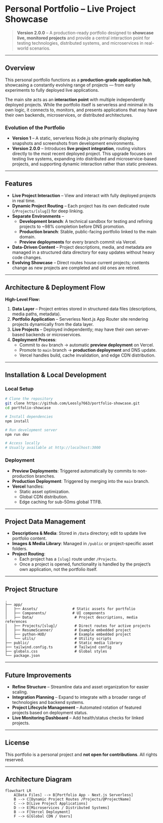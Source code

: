 # Personal Portfolio – Live Project Showcase

> **Version 2.0.0** – A production-ready portfolio designed to **showcase live, monitored projects** and provide a central interaction point for testing technologies, distributed systems, and microservices in real-world scenarios.

---

## Overview
This personal portfolio functions as a **production-grade application hub**, showcasing a constantly evolving range of projects — from early experiments to fully deployed live applications.

The main site acts as an **interaction point** with multiple independently deployed projects. While the portfolio itself is serverless and minimal in its own logic, it connects to, monitors, and presents applications that may have their own backends, microservices, or distributed architectures.

### Evolution of the Portfolio
- **Version 1** – A static, serverless Node.js site primarily displaying snapshots and screenshots from development environments.
- **Version 2.0.0** – Introduces **live project integration**, routing visitors directly to the most recent deployed project. This upgrade focuses on testing live systems, expanding into distributed and microservice-based projects, and supporting dynamic interaction rather than static previews.

---

## Features
- **Live Project Interaction** – View and interact with fully deployed projects in real time.
- **Dynamic Project Routing** – Each project has its own dedicated route (`/Projects/[slug]`) for deep linking.
- **Separate Environments** –  
  - **Development branch**: A technical sandbox for testing and refining projects to ~98% completion before DNS promotion.
  - **Production branch**: Stable, public-facing portfolio linked to the main domain.
  - **Preview deployments** for every branch commit via Vercel.
- **Data-Driven Content** – Project descriptions, media, and metadata are managed in a structured data directory for easy updates without heavy code changes.
- **Evolving Showcase** – Direct routes house current projects; contents change as new projects are completed and old ones are retired.

---

## Architecture & Deployment Flow
**High-Level Flow:**
1. **Data Layer** – Project entries stored in structured data files (descriptions, media paths, metadata).
2. **Portfolio Application** – Serverless Next.js App Router site rendering projects dynamically from the data layer.
3. **Live Projects** – Deployed independently; may have their own server-based backends or microservices.
4. **Deployment Process**:  
   - Commit to `dev` branch → automatic **preview deployment** on Vercel.  
   - Promote to `main` branch → **production deployment** and DNS update.  
   - Vercel handles build, cache invalidation, and edge CDN distribution.

---

## Installation & Local Development

### Local Setup
```bash
# Clone the repository
git clone https://github.com/Leosly7663/portfolio-showcase.git
cd portfolio-showcase

# Install dependencies
npm install

# Run development server
npm run dev

# Access locally
# Usually available at http://localhost:3000
```

### Deployment
- **Preview Deployments**: Triggered automatically by commits to non-production branches.
- **Production Deployment**: Triggered by merging into the `main` branch.
- **Vercel** handles:  
  - Static asset optimization.  
  - Global CDN distribution.  
  - Edge caching for sub-50ms global TTFB.

---

## Project Data Management
- **Descriptions & Media**: Stored in `/Data` directory; edit to update live portfolio content.
- **Images & Media Library**: Managed in `/public` or project-specific asset folders.
- **Project Routing**:  
  - Each project has a `[slug]` route under `/Projects`.  
  - Once a project is opened, functionality is handled by the project’s own application, not the portfolio itself.

---

## Project Structure
```
.
├── app/
│   ├── Assets/                # Static assets for portfolio
│   ├── Components/            # UI components
│   ├── Data/                   # Project descriptions, media references
│   ├── Projects/[slug]/        # Direct routes for active projects
│   ├── ResumeScanner/          # Example embedded project
│   ├── python-HUD/             # Example embedded project
│   └── utils/                  # Utility scripts
├── public/                     # Static media library
├── tailwind.config.ts          # Tailwind config
├── globals.css                 # Global styles
└── package.json
```

---

## Future Improvements
- **Refine Structure** – Streamline data and asset organization for easier scaling.
- **Integration Planning** – Expand to integrate with a broader range of technologies and backend systems.
- **Project Lifecycle Management** – Automated rotation of featured projects based on deployment status.
- **Live Monitoring Dashboard** – Add health/status checks for linked projects.

---

## License
This portfolio is a personal project and **not open for contributions**. All rights reserved.

---

## Architecture Diagram
```mermaid
flowchart LR
    A[Data Files] --> B[Portfolio App - Next.js Serverless]
    B --> C[Dynamic Project Routes /Projects/@ProjectName]
    C --> D[Live Project Applications]
    D --> E[Microservices / Distributed Systems]
    B --> F[Vercel Deployment]
    F --> G[Global CDN / Users]
```
